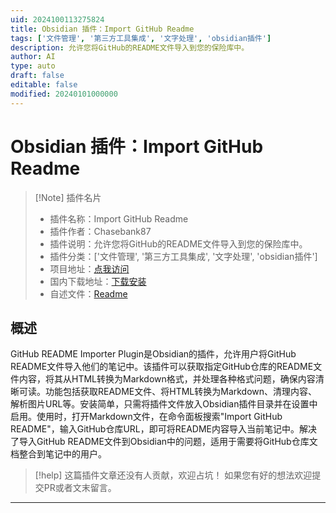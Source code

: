 ```yaml
---
uid: 2024100113275824
title: Obsidian 插件：Import GitHub Readme
tags: ['文件管理', '第三方工具集成', '文字处理', 'obsidian插件']
description: 允许您将GitHub的README文件导入到您的保险库中。
author: AI
type: auto
draft: false
editable: false
modified: 20240101000000
---
```


# Obsidian 插件：Import GitHub Readme

> [!Note] 插件名片
> - 插件名称：Import GitHub Readme
> - 插件作者：Chasebank87
> - 插件说明：允许您将GitHub的README文件导入到您的保险库中。
> - 插件分类：['文件管理', '第三方工具集成', '文字处理', 'obsidian插件']
> - 项目地址：[点我访问](https://github.com/chasebank87/import-github-readme)
> - 国内下载地址：[下载安装](https://pkmer.cn/products/plugin/pluginMarket/?import-github-readme)
> - 自述文件：[Readme](https://ghproxy.net/https://raw.githubusercontent.com/chasebank87/import-github-readme/main/README.md)



## 概述

GitHub README Importer Plugin是Obsidian的插件，允许用户将GitHub README文件导入他们的笔记中。该插件可以获取指定GitHub仓库的README文件内容，将其从HTML转换为Markdown格式，并处理各种格式问题，确保内容清晰可读。功能包括获取README文件、将HTML转换为Markdown、清理内容、解析图片URL等。安装简单，只需将插件文件放入Obsidian插件目录并在设置中启用。使用时，打开Markdown文件，在命令面板搜索"Import GitHub README"，输入GitHub仓库URL，即可将README内容导入当前笔记中。解决了导入GitHub README文件到Obsidian中的问题，适用于需要将GitHub仓库文档整合到笔记中的用户。


> [!help] 
> 这篇插件文章还没有人贡献，欢迎占坑！
> 如果您有好的想法欢迎提交PR或者文末留言。
> 

---



